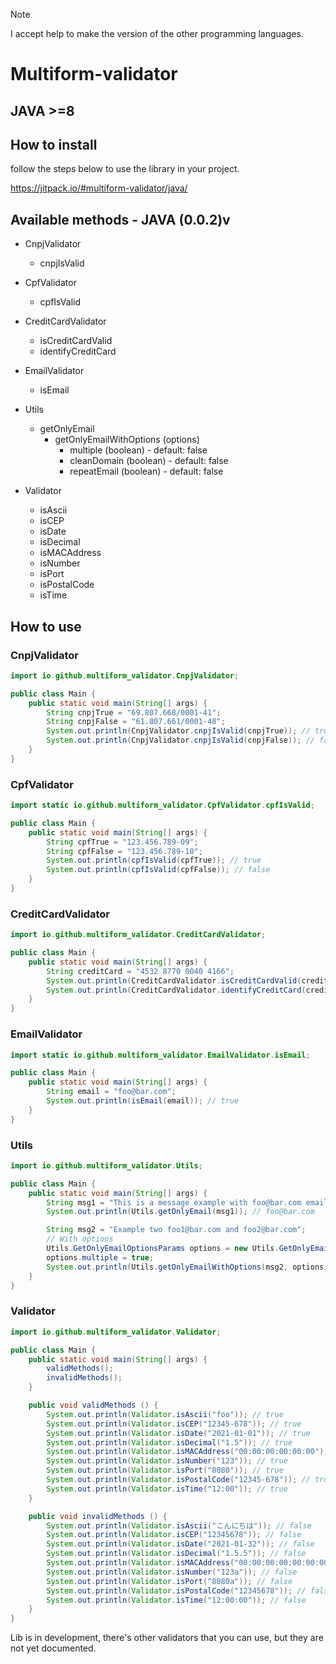 > [!NOTE]
> I accept help to make the version of the other programming languages.

# Multiform-validator

## JAVA >=8

## How to install

follow the steps below to use the library in your project.

https://jitpack.io/#multiform-validator/java/

## Available methods - JAVA (0.0.2)v

- CnpjValidator
  - cnpjIsValid

- CpfValidator
  - cpfIsValid

- CreditCardValidator
  - isCreditCardValid
  - identifyCreditCard

- EmailValidator
  - isEmail

- Utils
  - getOnlyEmail
    - getOnlyEmailWithOptions (options)
      - multiple (boolean) - default: false
      - cleanDomain (boolean) - default: false
      - repeatEmail (boolean) - default: false

- Validator
  - isAscii
  - isCEP
  - isDate
  - isDecimal
  - isMACAddress
  - isNumber
  - isPort
  - isPostalCode
  - isTime


## How to use

### CnpjValidator
```java
import io.github.multiform_validator.CnpjValidator;

public class Main {
    public static void main(String[] args) {
        String cnpjTrue = "69.807.668/0001-41";
        String cnpjFalse = "61.807.661/0001-48";
        System.out.println(CnpjValidator.cnpjIsValid(cnpjTrue)); // true
        System.out.println(CnpjValidator.cnpjIsValid(cnpjFalse)); // false
    }
}
```

### CpfValidator
```java
import static io.github.multiform_validator.CpfValidator.cpfIsValid;

public class Main {
    public static void main(String[] args) {
        String cpfTrue = "123.456.789-09";
        String cpfFalse = "123.456.789-10";
        System.out.println(cpfIsValid(cpfTrue)); // true
        System.out.println(cpfIsValid(cpfFalse)); // false
    }
}
```

### CreditCardValidator
```java
import io.github.multiform_validator.CreditCardValidator;

public class Main {
    public static void main(String[] args) {
        String creditCard = "4532 8770 0040 4166";
        System.out.println(CreditCardValidator.isCreditCardValid(creditCard)); // true
        System.out.println(CreditCardValidator.identifyCreditCard(creditCard)); // Visa
    }
}
```

### EmailValidator
```java
import static io.github.multiform_validator.EmailValidator.isEmail;

public class Main {
    public static void main(String[] args) {
        String email = "foo@bar.com";
        System.out.println(isEmail(email)); // true
    }
}
```

### Utils
```java
import io.github.multiform_validator.Utils;

public class Main {
    public static void main(String[] args) {
        String msg1 = "This is a message example with foo@bar.com email to test";
        System.out.println(Utils.getOnlyEmail(msg1)); // foo@bar.com

        String msg2 = "Example two foo1@bar.com and foo2@bar.com";
        // With options
        Utils.GetOnlyEmailOptionsParams options = new Utils.GetOnlyEmailOptionsParams();
        options.multiple = true;
        System.out.println(Utils.getOnlyEmailWithOptions(msg2, options)); // [foo1@bar.com, foo2@bar.com]
    }
}
```

### Validator
```java
import io.github.multiform_validator.Validator;

public class Main {
    public static void main(String[] args) {
        validMethods();
        invalidMethods();
    }

    public void validMethods () {
        System.out.println(Validator.isAscii("foo")); // true
        System.out.println(Validator.isCEP("12345-678")); // true
        System.out.println(Validator.isDate("2021-01-01")); // true
        System.out.println(Validator.isDecimal("1.5")); // true
        System.out.println(Validator.isMACAddress("00:00:00:00:00:00")); // true
        System.out.println(Validator.isNumber("123")); // true
        System.out.println(Validator.isPort("8080")); // true
        System.out.println(Validator.isPostalCode("12345-678")); // true
        System.out.println(Validator.isTime("12:00")); // true
    }

    public void invalidMethods () {
        System.out.println(Validator.isAscii("こんにちは")); // false
        System.out.println(Validator.isCEP("12345678")); // false
        System.out.println(Validator.isDate("2021-01-32")); // false
        System.out.println(Validator.isDecimal("1.5.5")); // false
        System.out.println(Validator.isMACAddress("00:00:00:00:00:00:00")); // false
        System.out.println(Validator.isNumber("123a")); // false
        System.out.println(Validator.isPort("8080a")); // false
        System.out.println(Validator.isPostalCode("12345678")); // false
        System.out.println(Validator.isTime("12:00:00")); // false
    }
}
```

Lib is in development, there's other validators that you can use, but they are not yet documented.

